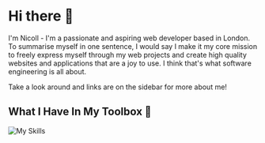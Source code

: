 # Hi there 👋
I'm Nicoll - I'm a passionate and aspiring web developer based in London. To summarise myself in one sentence, I would say I make it my core mission to freely express myself through my web projects and create high quality websites and applications that are a joy to use. I think that's what software engineering is all about.

Take a look around and links are on the sidebar for more about me!

## What I Have In My Toolbox 🧰

![My Skills](https://skillicons.dev/icons?i=html,css,tailwind,js,ts,nodejs,react,next,php,laravel,mysql,mongo,googlecloud,ubuntu,git)
